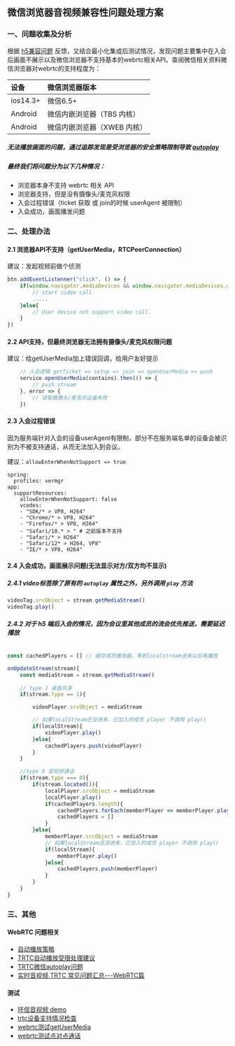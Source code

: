 ## 微信浏览器音视频兼容性问题处理方案

### 一、问题收集及分析
根据 [h5兼容问题](https://docs.qq.com/sheet/DY2loeHJCZXd4S2dJ?tab=BB08J2) 反馈，又结合最小化集成后测试情况，发现问题主要集中在入会后画面不展示以及微信浏览器不支持基本的webrtc相关API。查阅微信相关资料微信浏览器对webrtc的支持程度为：

| 设备 | 微信浏览器版本 | 
| :-----|  :---- | 
| ios14.3+ | 微信6.5+ | 
| Android | 微信内嵌浏览器（TBS 内核） | 
| Android | 微信内嵌浏览器（XWEB 内核） | 

##### 无法播放画面的问题，通过追踪发现是受浏览器的安全策略限制导致 [autoplay](https://developer.chrome.com/blog/autoplay/)

##### 最终我们将问题分为以下几种情况：
* 浏览器本身不支持 webrtc 相关 API
* 浏览器支持，但是没有摄像头/麦克风权限
* 入会过程错误（ticket 获取 或 join的时候 userAgent 被限制）
* 入会成功，画面播发问题

### 二、处理办法
#### 2.1 浏览器API不支持（getUserMedia，RTCPeerConnection）
建议：发起视频前做个侦测

```js
btn.addEventListenner("click", () => {
	if(window.navigator.mediaDevices && window.navigator.mediaDevices.getUserMedia && window.RTCPeerConnection){
		// start video call
		.....
	}else{
		// User device not support video call.
	}
})
```

#### 2.2 API支持，但最终浏览器无法拥有摄像头/麦克风权限问题
建议：给getUserMedia加上错误回调，给用户友好提示

```js
	// 入会逻辑 getTicket => setup => join => openUserMedia => push
	service.openUserMedia(contains).then(() => {
		// push stream
	}, error => {
		// 读取摄像头/麦克风设备失败
	})
```

#### 2.3 入会过程错误
因为服务端针对入会的设备userAgent有限制，部分不在服务端名单的设备会被识别为不被支持通话，从而无法加入到会议。

建议：`allowEnterWhenNotSupport => true`

```shell
spring:
  profiles: vermgr
app:
  supportResources:
    allowEnterWhenNotSupport: false
    vcodes:
    - "SDK/* > VP8, H264"
    - "Chrome/* > VP8, H264"
    - "Firefox/* > VP8, H264"
    - "Safari/10.* > " # 之前版本不支持
    - "Safari/* > H264"
    - "Safari/12* > H264, VP8"
    - "IE/* > VP8, H264"
```
#### 2.4 入会成功，画面展示问题(无法显示对方/双方均不显示)

##### 2.4.1 video标签除了原有的 `autoplay` 属性之外，另外调用 `play` 方法
```js
videoTag.srcObject = stream.getMediaStream()
videoTag.play()
```
##### 2.4.2 对于 h5 端后入会的情况，因为会议里其他成员的流会优先推送，需要延迟播放

```js

const cachedPlayers = [] // 缓存成员播放器，等到localstream进来以后再播放

onUpdateStream(stream){
	const mediaStream = stream.getMediaStream()
	
	// type 1 桌面共享
	if(stream.type == 1){

		videoPlayer.srcObject = mediaStream

		// 如果localStream还没进来，已加入的成员 player 不调用 play()
		if(localStream){
			videoPlayer.play()
		}else{
			cachedPlayers.push(videoPlayer)
		}
	}

	//type 0 音视频通话		
	if(stream.type === 0){
		if(stream.located()){
			localPlayer.srcObject = mediaStream
			localPlayer.play()
			if(cachedPlayers.length){
				cachedPlayers.forEach(memberPlayer => memberPlayer.play())
				cachedPlayers = []
			}
		}else{
			memberPlayer.srcObject = mediaStream
			// 如果localStream还没进来，已加入的成员 player 不调用 play()
			if(localStream){
				memberPlayer.play()
			}else{
				cachedPlayers.push(memberPlayer)
			}
		}
	}
}
````

### 三、其他

#### WebRTC 问题相关
*  [自动播放策略](https://developer.chrome.com/blog/autoplay/)
*  [TRTC自动播放受限处理建议](https://web.sdk.qcloud.com/trtc/webrtc/doc/zh-cn/tutorial-21-advanced-auto-play-policy.html)
*  [TRTC微信autoplay问题](https://web.sdk.qcloud.com/trtc/webrtc/doc/zh-cn/tutorial-02-info-webrtc-issues.html#h2-8)
*  [实时音视频 TRTC 常见问题汇总---WebRTC篇](https://cloud.tencent.com/developer/article/1539376)

#### 测试
* [环信音视频 demo](https://sunylt.github.io/)
* [trtc设备支持情况检查](https://web.sdk.qcloud.com/trtc/webrtc/demo/detect/index.html)
* [webrtc测试getUserMedia](https://webrtc.github.io/samples/src/content/getusermedia/gum/ )
* [webrtc测试点对点通话](https://webrtc.github.io/samples/src/content/peerconnection/pc1/)

